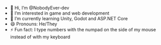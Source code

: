 - 👋 Hi, I’m @NobodyEver-dev
- 👀 I’m interested in game and web development
- 🌱 I’m currently learning Unity, Godot and ASP.NET Core
- 😄 Pronouns: He/They
- ⚡ Fun fact: I type numbers with the numpad on the side of my mouse instead of with my keyboard

<!---
NobodyEver-dev/NobodyEver-dev is a ✨ special ✨ repository because its `README.md` (this file) appears on your GitHub profile.
You can click the Preview link to take a look at your changes.
--->
